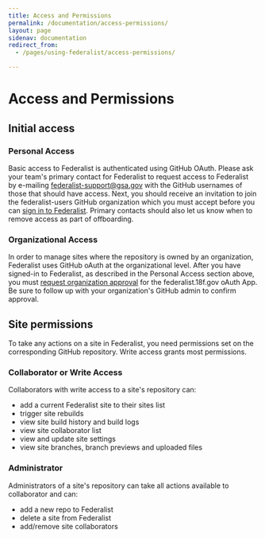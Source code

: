 ```yaml
---
title: Access and Permissions
permalink: /documentation/access-permissions/
layout: page
sidenav: documentation
redirect_from: 
  - /pages/using-federalist/access-permissions/

---
```


# Access and Permissions

## Initial access

### Personal Access
Basic access to Federalist is authenticated using GitHub OAuth.  Please ask your team's primary contact for Federalist to request access to Federalist by e-mailing federalist-support@gsa.gov with the GitHub usernames of those that should have access. Next, you should receive an invitation to join the federalist-users GitHub organization which you must accept before you can [sign in to Federalist](https://federalistapp.18f.gov/auth/github). Primary contacts should also let us know when to remove access as part of offboarding.

### Organizational Access
In order to manage sites where the repository is owned by an organization, Federalist uses GitHub oAuth at the organizational level.  After you have signed-in to Federalist, as described in the Personal Access section above, you must [request organization approval](https://help.github.com/en/articles/requesting-organization-approval-for-oauth-apps) for the federalist.18f.gov oAuth App.  Be sure to follow up with your organization's GitHub admin to confirm approval.

## Site permissions

To take any actions on a site in Federalist, you need permissions set on the corresponding GitHub repository. Write access grants most permissions.

### Collaborator or Write Access

Collaborators with write access to a site's repository can:
- add a current Federalist site to their sites list
- trigger site rebuilds
- view site build history and build logs
- view site collaborator list
- view and update site settings
- view site branches, branch previews and uploaded files

### Administrator

Administrators of a site's repository can take all actions available to collaborator and can:
- add a new repo to Federalist
- delete a site from Federalist
- add/remove site collaborators


